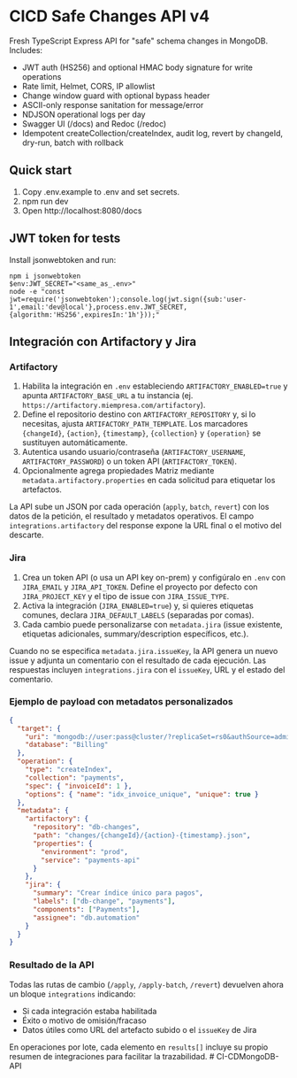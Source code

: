 ﻿# CICD Safe Changes API v4

Fresh TypeScript Express API for "safe" schema changes in MongoDB. Includes:
- JWT auth (HS256) and optional HMAC body signature for write operations
- Rate limit, Helmet, CORS, IP allowlist
- Change window guard with optional bypass header
- ASCII-only response sanitation for message/error
- NDJSON operational logs per day
- Swagger UI (/docs) and Redoc (/redoc)
- Idempotent createCollection/createIndex, audit log, revert by changeId, dry-run, batch with rollback

## Quick start
1) Copy .env.example to .env and set secrets.
2) npm run dev
3) Open http://localhost:8080/docs

## JWT token for tests
Install jsonwebtoken and run:
```
npm i jsonwebtoken
$env:JWT_SECRET="<same_as_.env>"
node -e "const jwt=require('jsonwebtoken');console.log(jwt.sign({sub:'user-1',email:'dev@local'},process.env.JWT_SECRET,{algorithm:'HS256',expiresIn:'1h'}));"
```

## Integración con Artifactory y Jira

### Artifactory
1. Habilita la integración en `.env` estableciendo `ARTIFACTORY_ENABLED=true` y apunta `ARTIFACTORY_BASE_URL` a tu instancia (ej. `https://artifactory.miempresa.com/artifactory`).
2. Define el repositorio destino con `ARTIFACTORY_REPOSITORY` y, si lo necesitas, ajusta `ARTIFACTORY_PATH_TEMPLATE`. Los marcadores `{changeId}`, `{action}`, `{timestamp}`, `{collection}` y `{operation}` se sustituyen automáticamente.
3. Autentica usando usuario/contraseña (`ARTIFACTORY_USERNAME`, `ARTIFACTORY_PASSWORD`) o un token API (`ARTIFACTORY_TOKEN`).
4. Opcionalmente agrega propiedades Matriz mediante `metadata.artifactory.properties` en cada solicitud para etiquetar los artefactos.

La API sube un JSON por cada operación (`apply`, `batch`, `revert`) con los datos de la petición, el resultado y metadatos operativos. El campo `integrations.artifactory` del response expone la URL final o el motivo del descarte.

### Jira
1. Crea un token API (o usa un API key on-prem) y configúralo en `.env` con `JIRA_EMAIL` y `JIRA_API_TOKEN`. Define el proyecto por defecto con `JIRA_PROJECT_KEY` y el tipo de issue con `JIRA_ISSUE_TYPE`.
2. Activa la integración (`JIRA_ENABLED=true`) y, si quieres etiquetas comunes, declara `JIRA_DEFAULT_LABELS` (separadas por comas).
3. Cada cambio puede personalizarse con `metadata.jira` (issue existente, etiquetas adicionales, summary/description específicos, etc.).

Cuando no se especifica `metadata.jira.issueKey`, la API genera un nuevo issue y adjunta un comentario con el resultado de cada ejecución. Las respuestas incluyen `integrations.jira` con el `issueKey`, URL y el estado del comentario.

### Ejemplo de payload con metadatos personalizados

```json
{
  "target": {
    "uri": "mongodb://user:pass@cluster/?replicaSet=rs0&authSource=admin",
    "database": "Billing"
  },
  "operation": {
    "type": "createIndex",
    "collection": "payments",
    "spec": { "invoiceId": 1 },
    "options": { "name": "idx_invoice_unique", "unique": true }
  },
  "metadata": {
    "artifactory": {
      "repository": "db-changes",
      "path": "changes/{changeId}/{action}-{timestamp}.json",
      "properties": {
        "environment": "prod",
        "service": "payments-api"
      }
    },
    "jira": {
      "summary": "Crear índice único para pagos",
      "labels": ["db-change", "payments"],
      "components": ["Payments"],
      "assignee": "db.automation"
    }
  }
}
```

### Resultado de la API

Todas las rutas de cambio (`/apply`, `/apply-batch`, `/revert`) devuelven ahora un bloque `integrations` indicando:

- Si cada integración estaba habilitada
- Éxito o motivo de omisión/fracaso
- Datos útiles como URL del artefacto subido o el `issueKey` de Jira

En operaciones por lote, cada elemento en `results[]` incluye su propio resumen de integraciones para facilitar la trazabilidad.
#   C I - C D M o n g o D B - A P I  
 
